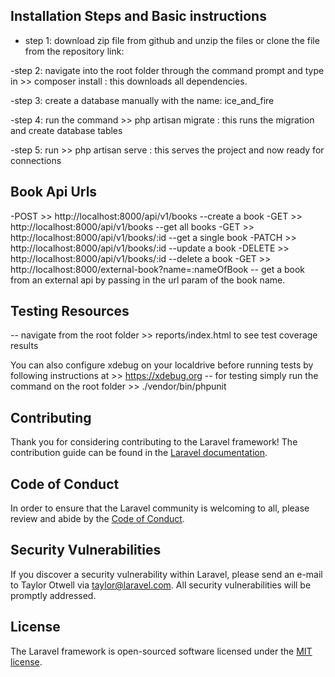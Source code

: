 ## Installation Steps and Basic instructions
- step 1: download zip file from github and unzip the files or clone the file from the repository link: 

-step 2: navigate into the root folder through the command prompt and type in >> composer install : this downloads all dependencies.

-step 3: create a database manually with the name: ice_and_fire  

-step 4: run the command >> php artisan migrate : this runs the migration and create database tables

-step 5: run >> php artisan serve : this serves the project and now ready for connections

## Book Api Urls

-POST >> http://localhost:8000/api/v1/books --create a book
-GET >>  http://localhost:8000/api/v1/books --get all books
-GET >> http://localhost:8000/api/v1/books/:id --get a single book
-PATCH >> http://localhost:8000/api/v1/books/:id --update a book
-DELETE >> http://localhost:8000/api/v1/books/:id --delete a book
-GET >> http://localhost:8000/external-book?name=:nameOfBook -- get a book from an external api by passing in the url param of the book name.

## Testing Resources
-- navigate from the root folder >> reports/index.html to see test coverage results

You can also configure xdebug on your localdrive before running tests by following instructions at >> 
https://xdebug.org
-- for testing simply run the command on the root folder >> ./vendor/bin/phpunit

## Contributing

Thank you for considering contributing to the Laravel framework! The contribution guide can be found in the [Laravel documentation](https://laravel.com/docs/contributions).

## Code of Conduct

In order to ensure that the Laravel community is welcoming to all, please review and abide by the [Code of Conduct](https://laravel.com/docs/contributions#code-of-conduct).

## Security Vulnerabilities

If you discover a security vulnerability within Laravel, please send an e-mail to Taylor Otwell via [taylor@laravel.com](mailto:taylor@laravel.com). All security vulnerabilities will be promptly addressed.

## License

The Laravel framework is open-sourced software licensed under the [MIT license](https://opensource.org/licenses/MIT).
